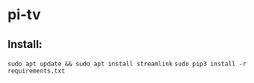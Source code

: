 # pi-tv

## Install:
`sudo apt update && sudo apt install streamlink`
`sudo pip3 install -r requirements.txt`